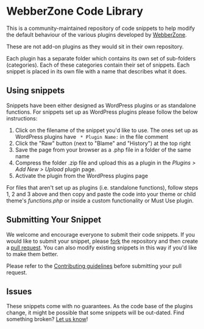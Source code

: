 # WebberZone Code Library

This is a community-maintained repository of code snippets to help modify the default behaviour of the various plugins developed by [WebberZone](https://webberzone.com).

These are not add-on plugins as they would sit in their own repository.

Each plugin has a separate folder which contains its own set of sub-folders (categories). Each of these categories contain their set of snippets. Each snippet is placed in its own file with a name that describes what it does.

## Using snippets

Snippets have been either designed as WordPress plugins or as standalone functions. For snippets set up as WordPress plugins please follow the below instructions:

1. Click on the filename of the snippet you'd like to use. The ones set up as WordPress plugins have ` * Plugin Name:` in the file comment
2. Click the "Raw" button (next to "Blame" and "History") at the top right
3. Save the page from your browser as a .php file in a folder of the same name
4. Compress the folder .zip file and upload this as a plugin in the *Plugins > Add New > Upload* plugin page.
5. Activate the plugin from the WordPress plugins page

For files that aren't set up as plugins (i.e. standalone functions), follow steps 1, 2  and 3 above and then copy and paste the code into your theme or child theme's *functions.php* or inside a custom functionality or Must Use plugin.

## Submitting Your Snippet

We welcome and encourage everyone to submit their code snippets. If you would like to submit your snippet, please [fork](https://github.com/WebberZone/code-library/fork) the repository and then create a [pull request](https://github.com/WebberZone/code-library/compare/).
You can also modify existing snippets in this way if you'd like to make them better.

Please refer to the [Contributing guidelines](https://github.com/WebberZone/code-library/blob/master/CONTRIBUTING.md) before submitting your pull request.

## Issues

These snippets come with no guarantees. As the code base of the plugins change, it might be possible that some snippets will be out-dated. Find something broken? [Let us know](https://github.com/WebberZone/code-library/issues)!
